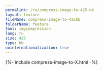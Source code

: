 ```yaml
---
permalink: /ru/compress-image-to-425-kb
layout: feature
fileName: compress-image-to-425kb
folderName: feature
tool: imgcompression
lang: ru
size: 425
type: kb
nointernationalization: true
---
```

{%- include compress-image-to-X.html -%}
      